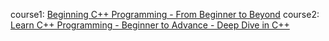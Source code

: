 course1: [Beginning C++ Programming - From Beginner to Beyond](https://www.udemy.com/course/beginning-c-plus-plus-programming/)
course2: [Learn C++ Programming - Beginner to Advance - Deep Dive in C++](https://www.udemy.com/course/cpp-deep-dive/learn/lecture/10392718#overview)
